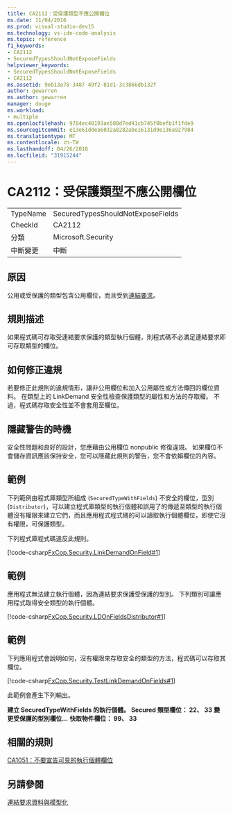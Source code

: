 ```yaml
---
title: CA2112：受保護類型不應公開欄位
ms.date: 11/04/2016
ms.prod: visual-studio-dev15
ms.technology: vs-ide-code-analysis
ms.topic: reference
f1_keywords:
- CA2112
- SecuredTypesShouldNotExposeFields
helpviewer_keywords:
- SecuredTypesShouldNotExposeFields
- CA2112
ms.assetid: 9eb13a78-3487-49f2-81d1-3c3866db132f
author: gewarren
ms.author: gewarren
manager: douge
ms.workload:
- multiple
ms.openlocfilehash: 9784ec48193ae580d7ed41cb745f0befb1f1fde9
ms.sourcegitcommit: e13e61ddea6032a8282abe16131d9e136a927984
ms.translationtype: MT
ms.contentlocale: zh-TW
ms.lasthandoff: 04/26/2018
ms.locfileid: "31915244"
---
```

# <a name="ca2112-secured-types-should-not-expose-fields"></a>CA2112：受保護類型不應公開欄位
|||
|-|-|
|TypeName|SecuredTypesShouldNotExposeFields|
|CheckId|CA2112|
|分類|Microsoft.Security|
|中斷變更|中斷|

## <a name="cause"></a>原因
 公用或受保護的類型包含公用欄位，而且受到[連結要求](/dotnet/framework/misc/link-demands)。

## <a name="rule-description"></a>規則描述
 如果程式碼可存取受連結要求保護的類型執行個體，則程式碼不必滿足連結要求即可存取類型的欄位。

## <a name="how-to-fix-violations"></a>如何修正違規
 若要修正此規則的違規情形，讓非公用欄位和加入公用屬性或方法傳回的欄位資料。 在類型上的 LinkDemand 安全性檢查保護類型的屬性和方法的存取權。 不過，程式碼存取安全性並不會套用至欄位。

## <a name="when-to-suppress-warnings"></a>隱藏警告的時機
 安全性問題和良好的設計，您應藉由公用欄位 nonpublic 修復違規。 如果欄位不會儲存資訊應該保持安全，您可以隱藏此規則的警告，您不會依賴欄位的內容。

## <a name="example"></a>範例
 下列範例由程式庫類型所組成 (`SecuredTypeWithFields`) 不安全的欄位，型別 (`Distributor`)，可以建立程式庫類型的執行個體和誤用了的傳遞至類型的執行個體沒有權限來建立它們，而且應用程式程式碼的可以讀取執行個體欄位，即使它沒有權限，可保護類型。

 下列程式庫程式碼違反此規則。

 [!code-csharp[FxCop.Security.LinkDemandOnField#1](../code-quality/codesnippet/CSharp/ca2112-secured-types-should-not-expose-fields_1.cs)]

## <a name="example"></a>範例
 應用程式無法建立執行個體，因為連結要求保護受保護的型別。 下列類別可讓應用程式取得安全類型的執行個體。

 [!code-csharp[FxCop.Security.LDOnFieldsDistributor#1](../code-quality/codesnippet/CSharp/ca2112-secured-types-should-not-expose-fields_2.cs)]

## <a name="example"></a>範例
 下列應用程式會說明如何，沒有權限來存取安全的類型的方法，程式碼可以存取其欄位。

 [!code-csharp[FxCop.Security.TestLinkDemandOnFields#1](../code-quality/codesnippet/CSharp/ca2112-secured-types-should-not-expose-fields_3.cs)]

 此範例會產生下列輸出。

 **建立 SecuredTypeWithFields 的執行個體。** 
 **Secured 類型欄位： 22、 33**
**變更受保護的型別欄位...** 
**快取物件欄位： 99、 33**
## <a name="related-rules"></a>相關的規則
 [CA1051：不要宣告可見的執行個體欄位](../code-quality/ca1051-do-not-declare-visible-instance-fields.md)

## <a name="see-also"></a>另請參閱
 [連結要求](/dotnet/framework/misc/link-demands)[資料與模型化](/dotnet/framework/data/index)